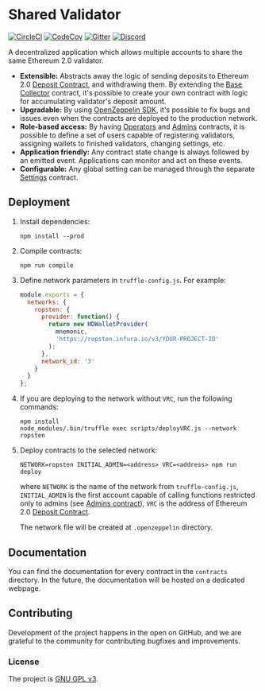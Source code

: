 # Shared Validator

[![CircleCI](https://circleci.com/gh/stakewise/shared-validator.svg?style=svg)](https://circleci.com/gh/stakewise/shared-validator)
[![CodeCov](https://codecov.io/gh/stakewise/shared-validator/branch/master/graph/badge.svg)](https://codecov.io/gh/stakewise/shared-validator)
[![Gitter](https://badges.gitter.im/stakewise/community.svg)](https://gitter.im/stakewise/community?utm_source=badge&utm_medium=badge&utm_campaign=pr-badge)
[![Discord](https://user-images.githubusercontent.com/7288322/34471967-1df7808a-efbb-11e7-9088-ed0b04151291.png)](https://discord.gg/2BSdr2g)

A decentralized application which allows multiple accounts to share the same Ethereum 2.0 validator.

- **Extensible:** Abstracts away the logic of sending deposits to Ethereum 2.0 [Deposit Contract](https://github.com/ethereum/eth2.0-specs/tree/dev/deposit_contract), and withdrawing them. By extending the [Base Collector](./contracts/collectors/BaseCollector.sol) contract, it's possible to create your own contract with logic for accumulating validator's deposit amount.
- **Upgradable:** By using [OpenZeppelin SDK](https://github.com/OpenZeppelin/openzeppelin-sdk), it's possible to fix bugs and issues even when the contracts are deployed to the production network.
- **Role-based access:** By having [Operators](./contracts/access/Operators.sol) and [Admins](./contracts/access/Admins.sol) contracts, it is possible to define a set of users capable of registering validators, assigning wallets to finished validators, changing settings, etc.
- **Application friendly:** Any contract state change is always followed by an emitted event. Applications can monitor and act on these events.
- **Configurable:** Any global setting can be managed through the separate [Settings](./contracts/Settings.sol) contract.

## Deployment

1. Install dependencies:

   ```shell script
   npm install --prod
   ```

2. Compile contracts:

   ```shell script
   npm run compile
   ```

3. Define network parameters in `truffle-config.js`. For example:

   ```javascript
   module.exports = {
     networks: {
       ropsten: {
         provider: function() {
           return new HDWalletProvider(
             mnemonic,
             'https://ropsten.infura.io/v3/YOUR-PROJECT-ID'
           );
         },
         network_id: '3'
       }
     }
   };
   ```

4. If you are deploying to the network without `VRC`, run the following commands:

   ```shell script
   npm install
   node_modules/.bin/truffle exec scripts/deployVRC.js --network ropsten
   ```

5. Deploy contracts to the selected network:

   ```shell script
   NETWORK=ropsten INITIAL_ADMIN=<address> VRC=<address> npm run deploy
   ```

   where `NETWORK` is the name of the network from `truffle-config.js`,
   `INITIAL_ADMIN` is the first account capable of calling functions restricted only to admins (see [Admins contract](./contracts/access/Admins.sol)),
   `VRC` is the address of Ethereum 2.0 [Deposit Contract](https://github.com/ethereum/eth2.0-specs/tree/dev/deposit_contract).

   The network file will be created at `.openzeppelin` directory.

## Documentation

You can find the documentation for every contract in the `contracts` directory. In the future, the documentation will be hosted on a dedicated webpage.

## Contributing

Development of the project happens in the open on GitHub, and we are grateful to the community for contributing bugfixes and improvements.

### License

The project is [GNU GPL v3](./LICENSE.md).

